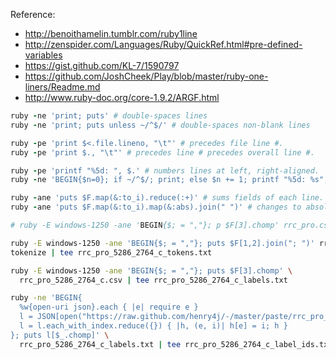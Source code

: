 Reference:
* http://benoithamelin.tumblr.com/ruby1line
* http://zenspider.com/Languages/Ruby/QuickRef.html#pre-defined-variables
* https://gist.github.com/KL-7/1590797
* https://github.com/JoshCheek/Play/blob/master/ruby-one-liners/Readme.md
* http://www.ruby-doc.org/core-1.9.2/ARGF.html

```ruby
ruby -ne 'print; puts' # double-spaces lines
ruby -ne 'print; puts unless ~/^$/' # double-spaces non-blank lines

ruby -pe 'print $<.file.lineno, "\t"' # precedes file line #.
ruby -pe 'print $., "\t"' # precedes line # precedes overall line #.

ruby -pe 'printf "%5d: ", $.' # numbers lines at left, right-aligned.
ruby -ne 'BEGIN{$n=0}; if ~/^$/; print; else $n += 1; printf "%5d: %s", $n, $_; end' # numbers non-blank lines.

ruby -ane 'puts $F.map(&:to_i).reduce(:+)' # sums fields of each line.
ruby -ane 'puts $F.map(&:to_i).map(&:abs).join(" ")' # changes to absolute values.

```

```bash
# ruby -E windows-1250 -ane 'BEGIN{$; = ","}; p $F[3].chomp' rrc_pro.csv | sort -f | uniq | tee rrc_pro_labels.json

ruby -E windows-1250 -ane 'BEGIN{$; = ","}; puts $F[1,2].join("; ")' rrc_pro_5286_2764_c.csv > rrc_pro_5286_2764_c.txt
tokenize | tee rrc_pro_5286_2764_c_tokens.txt

ruby -E windows-1250 -ane 'BEGIN{$; = ","}; puts $F[3].chomp' \
  rrc_pro_5286_2764_c.csv | tee rrc_pro_5286_2764_c_labels.txt

ruby -ne 'BEGIN{
  %w{open-uri json}.each { |e| require e }
  l = JSON[open("https://raw.github.com/henry4j/-/master/paste/rrc_pro_25_labels.json").read];
  l = l.each_with_index.reduce({}) { |h, (e, i)| h[e] = i; h }
}; puts l[$_.chomp]' \
  rrc_pro_5286_2764_c_labels.txt | tee rrc_pro_5286_2764_c_label_ids.txt
```
